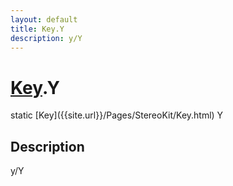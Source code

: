 ```yaml
---
layout: default
title: Key.Y
description: y/Y
---
```

# [Key]({{site.url}}/Pages/StereoKit/Key.html).Y

<div class='signature' markdown='1'>
static [Key]({{site.url}}/Pages/StereoKit/Key.html) Y
</div>

## Description
y/Y

